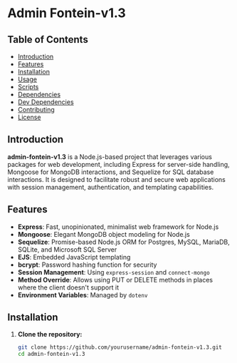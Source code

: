 # Admin Fontein-v1.3
## Table of Contents

- [Introduction](#introduction)
- [Features](#features)
- [Installation](#installation)
- [Usage](#usage)
- [Scripts](#scripts)
- [Dependencies](#dependencies)
- [Dev Dependencies](#dev-dependencies)
- [Contributing](#contributing)
- [License](#license)

## Introduction

**admin-fontein-v1.3** is a Node.js-based project that leverages various packages for web development, including Express for server-side handling, Mongoose for MongoDB interactions, and Sequelize for SQL database interactions. It is designed to facilitate robust and secure web applications with session management, authentication, and templating capabilities.

## Features

- **Express**: Fast, unopinionated, minimalist web framework for Node.js
- **Mongoose**: Elegant MongoDB object modeling for Node.js
- **Sequelize**: Promise-based Node.js ORM for Postgres, MySQL, MariaDB, SQLite, and Microsoft SQL Server
- **EJS**: Embedded JavaScript templating
- **bcrypt**: Password hashing function for security
- **Session Management**: Using `express-session` and `connect-mongo`
- **Method Override**: Allows using PUT or DELETE methods in places where the client doesn't support it
- **Environment Variables**: Managed by `dotenv`

## Installation

1. **Clone the repository:**

   ```bash
   git clone https://github.com/yourusername/admin-fontein-v1.3.git
   cd admin-fontein-v1.3
